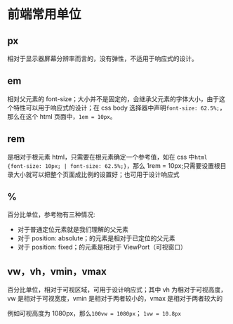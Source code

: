 # 前端常用单位

## px

相对于显示器屏幕分辨率而言的，没有弹性，不适用于响应式的设计。

## em

相对父元素的 font-size；大小并不是固定的，会继承父元素的字体大小，由于这个特性可以用于响应式的设计；在 css body 选择器中声明`font-size: 62.5%;`，那么在这个 html 页面中，`1em = 10px`。

## rem

是相对于根元素 html，只需要在根元素确定一个参考值，如在 css 中`html {font-size: 10px; | font-size: 62.5%;}`，那么 1rem = 10px;只需要设置根目录大小就可以把整个页面成比例的设置好；也可用于设计响应式

## %

百分比单位，参考物有三种情况:

- 对于普通定位元素就是我们理解的父元素
- 对于 position: absolute；的元素是相对于已定位的父元素
- 对于 position: fixed；的元素是相对于 ViewPort（可视窗口）

## vw，vh，vmin，vmax

百分比单位，相对于可视区域，可用于设计响应式；其中 vh 为相对于可视高度，vw 是相对于可视宽度，vmin 是相对于两者较小的，vmax 是相对于两者较大的

例如可视高度为 1080px，那么`100vw = 1080px`； `1vw = 10.8px`
